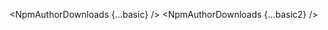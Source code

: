 <script lang="ts">
  import { NpmAuthorDownloads } from 'svelte-shields'
  import type { NpmAuthorDownloadsPropsType } from 'svelte-shields';
  
  const basic: NpmAuthorDownloadsPropsType = {
    author: 'shinichiokada'
  }

  const basic2: NpmAuthorDownloadsPropsType = {
    author: 'shinichiokada'
    interval: 'dm',
  }
</script>

<NpmAuthorDownloads {...basic} />
<NpmAuthorDownloads {...basic2} />